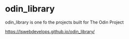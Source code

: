 # odin_library
odin_library is one fo the projects built for  The Odin Project

https://lswebdevelops.github.io/odin_library/
